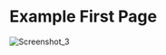 # Example First Page

![Screenshot_3](https://user-images.githubusercontent.com/46603841/216063126-866b0f75-c3b5-423e-9fd7-52a4919b7b0e.png)
